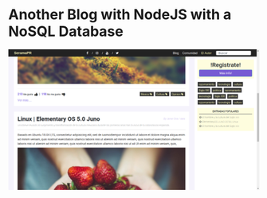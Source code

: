 # Another Blog with NodeJS with a NoSQL Database

![alt text](public/images/demo.png "My Awesome Blog")
